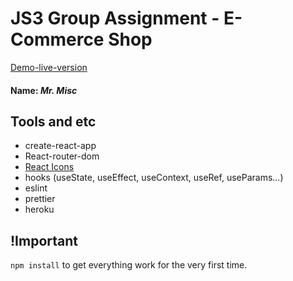 # JS3 Group Assignment - E-Commerce Shop

[Demo-live-version](https://js3-group5-eshop.herokuapp.com/)

#### Name: *Mr. Misc*

## Tools and etc
- create-react-app
- React-router-dom
- [React Icons](https://react-icons.github.io/react-icons/)
- hooks (useState, useEffect, useContext, useRef, useParams...)
- eslint
- prettier
- heroku

## !Important
`npm install` to get everything work for the very first time.